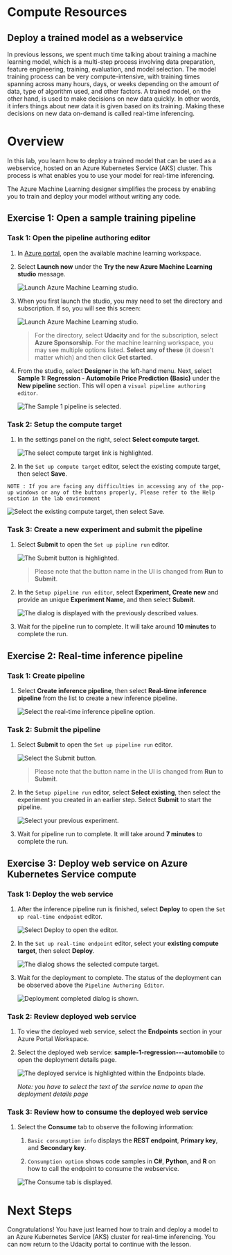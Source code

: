 # Compute Resources

## Deploy a trained model as a webservice

In previous lessons, we spent much time talking about training a machine learning model, which is a multi-step process involving data preparation, feature engineering, training, evaluation, and model selection. The model training process can be very compute-intensive, with training times spanning across many hours, days, or weeks depending on the amount of data, type of algorithm used, and other factors. A trained model, on the other hand, is used to make decisions on new data quickly. In other words, it infers things about new data it is given based on its training. Making these decisions on new data on-demand is called real-time inferencing.

# Overview

In this lab, you learn how to deploy a trained model that can be used as a webservice, hosted on an Azure Kubernetes Service (AKS) cluster. This process is what enables you to use your model for real-time inferencing.

The Azure Machine Learning designer simplifies the process by enabling you to train and deploy your model without writing any code.

## Exercise 1: Open a sample training pipeline

### Task 1: Open the pipeline authoring editor

1. In [Azure portal](https://portal.azure.com/), open the available machine learning workspace.

2. Select **Launch now** under the **Try the new Azure Machine Learning studio** message.

    ![Launch Azure Machine Learning studio.](images/01a.png 'Launch AML')

3. When you first launch the studio, you may need to set the directory and subscription. If so, you will see this screen:

    ![Launch Azure Machine Learning studio.](images/00.png 'Launch AML')

    > For the directory, select **Udacity** and for the subscription, select **Azure Sponsorship**. For the machine learning workspace, you may see multiple options listed. **Select any of these** (it doesn't matter which) and then click **Get started**.

4. From the studio, select **Designer** in the left-hand menu. Next, select **Sample 1: Regression - Automobile Price Prediction (Basic)** under the **New pipeline** section. This will open a `visual pipeline authoring editor`.

   ![The Sample 1 pipeline is selected.](images/new-pipeline.png "Designer: New pipeline")

### Task 2: Setup the compute target

1. In the settings panel on the right, select **Select compute target**.

   ![The select compute target link is highlighted.](images/select-compute-target-link.png "Select compute target link")

2. In the `Set up compute target` editor, select the existing compute target, then select **Save**.
```
NOTE : If you are facing any difficulties in accessing any of the pop-up windows or any of the buttons properly, Please refer to the Help section in the lab environment

```

   ![Select the existing compute target, then select Save.](images/set-up-compute-target.png "Set up compute target")

### Task 3: Create a new experiment and submit the pipeline

1. Select **Submit** to open the `Set up pipline run` editor.

   ![The Submit button is highlighted.](images/run-button.png "Submit")

    > Please note that the button name in the UI is changed from **Run** to **Submit**.

2. In the `Setup pipeline run editor`, select **Experiment, Create new** and provide an unique **Experiment Name**, and then select **Submit**.

   ![The dialog is displayed with the previously described values.](images/set-up-pipeline-run.png "Set up pipeline run")

3. Wait for the pipeline run to complete. It will take around **10 minutes** to complete the run.

## Exercise 2: Real-time inference pipeline

### Task 1: Create pipeline

1. Select **Create inference pipeline**, then select **Real-time inference pipeline** from the list to create a new inference pipeline.

   ![Select the real-time inference pipeline option.](images/new-real-time-inference-pipeline.png "Real-time inference pipeline")

### Task 2: Submit the pipeline

1. Select **Submit** to open the `Set up pipeline run` editor.

   ![Select the Submit button.](images/run-inference-pipeline.png "Submit")

    > Please note that the button name in the UI is changed from **Run** to **Submit**.

2. In the `Setup pipeline run` editor, select **Select existing**, then select the experiment you created in an earlier step. Select **Submit** to start the pipeline.

   ![Select your previous experiment.](images/set-up-inference-pipeline-run.png "Set up pipeline run")

3. Wait for pipeline run to complete. It will take around **7 minutes** to complete the run.

## Exercise 3: Deploy web service on Azure Kubernetes Service compute

### Task 1: Deploy the web service

1. After the inference pipeline run is finished, select **Deploy** to open the `Set up real-time endpoint` editor.

   ![Select Deploy to open the editor.](images/deploy-web-service.png "Deploy")

2. In the `Set up real-time endpoint` editor, select your **existing compute target**, then select **Deploy**.

   ![The dialog shows the selected compute target.](images/set-up-real-time-endpoint.png "Set up real-time endpoint")

3. Wait for the deployment to complete. The status of the deployment can be observed above the `Pipeline Authoring Editor`.

   ![Deployment completed dialog is shown.](images/deploy-succeeded.png "Deploy - Succeeded")

### Task 2: Review deployed web service

1. To view the deployed web service, select the **Endpoints** section in your Azure Portal Workspace.

2. Select the deployed web service: **sample-1-regression---automobile** to open the deployment details page.

   ![The deployed service is highlighted within the Endpoints blade.](images/endpoints.png "Endpoints")

   *Note: you have to select the text of the service name to open the deployment details page*

### Task 3: Review how to consume the deployed web service

1. Select the **Consume** tab to observe the following information:

   1. `Basic consumption info` displays the **REST endpoint**, **Primary key**, and **Secondary key**.

   2. `Consumption option` shows code samples in **C#**, **Python**, and **R** on how to call the endpoint to consume the webservice.

   ![The Consume tab is displayed.](images/consume.png "Service details: Consume")

# Next Steps

Congratulations! You have just learned how to train and deploy a model to an Azure Kubernetes Service (AKS) cluster for real-time inferencing. You can now return to the Udacity portal to continue with the lesson.

